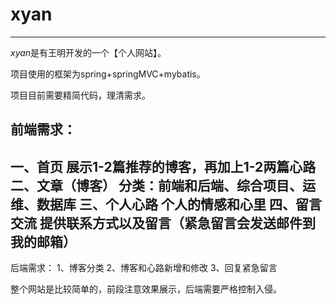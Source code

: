 # xyan
------
*xyan*是有王明开发的一个【个人网站】。

项目使用的框架为spring+springMVC+mybatis。

项目目前需要精简代码，理清需求。



前端需求：
------
一、首页
	展示1-2篇推荐的博客，再加上1-2两篇心路
二、文章（博客）
	分类：前端和后端、综合项目、运维、数据库
三、个人心路
	个人的情感和心里
四、留言交流
	提供联系方式以及留言（紧急留言会发送邮件到我的邮箱）
-------

后端需求：
	1、博客分类
	2、博客和心路新增和修改
	3、回复紧急留言
	
	

	
	
整个网站是比较简单的，前段注意效果展示，后端需要严格控制入侵。